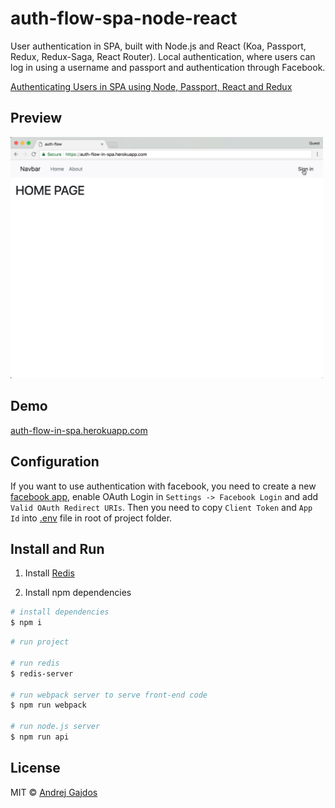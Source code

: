 # auth-flow-spa-node-react
User authentication in SPA, built with Node.js and React (Koa, Passport, Redux, Redux-Saga, React Router). Local authentication, where users can log in using a username and passport and authentication through Facebook.

[Authenticating Users in SPA using Node, Passport, React and Redux](http://andrejgajdos.com/authenticating-users-in-single-page-applications-using-node-passport-react-and-redux/)

## Preview

<img src="https://raw.githubusercontent.com/AndrejGajdos/auth-flow-spa-node-react/master/media/auth-flow-in-spa-preview.gif" width="500">

## Demo

[auth-flow-in-spa.herokuapp.com](https://auth-flow-in-spa.herokuapp.com/about)

## Configuration

If you want to use authentication with facebook, you need to create a new [facebook app](https://developers.facebook.com/docs/apps/register/), enable OAuth Login in `Settings -> Facebook Login` and add `Valid OAuth Redirect URIs`. Then you need to copy `Client Token` and `App Id` into [.env](https://www.npmjs.com/package/dotenv) file in root of project folder.

## Install and Run

1) Install [Redis](https://redis.io/topics/quickstart)

2) Install npm dependencies

```bash
# install dependencies
$ npm i
```

```bash
# run project

# run redis
$ redis-server

# run webpack server to serve front-end code
$ npm run webpack

# run node.js server
$ npm run api
```

## License

MIT © [Andrej Gajdos](http://andrejgajdos.com)
